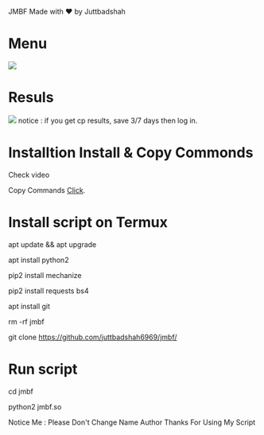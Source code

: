 JMBF
Made with ❤️ by Juttbadshah

# Menu
<img src="https://github.com/juttbadshah6969/jmbf/blob/main/Img/meny.jpg" />

# Resuls
<img src="https://github.com/juttbadshah6969/jmbf/blob/main/Img/result.jpg" />
notice : if you get cp results, save 3/7 days then log in.

# Installtion Install & Copy Commonds

Check video

<p>Copy Commands <a href="https://pastebin.com/raw/GKQZkz41" target="_blank">Click</a>.</p>

# Install script on Termux

apt update && apt upgrade

apt install python2

pip2 install mechanize

pip2 install requests bs4

apt install git

rm -rf jmbf

git clone https://github.com/juttbadshah6969/jmbf/

# Run script

cd jmbf

python2 jmbf.so

Notice Me : Please Don't Change Name Author Thanks For Using My Script
